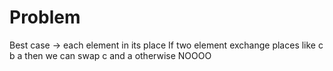 # Problem 
Best case -> each element in its place 
If two element exchange places like c b a then we can swap c and a otherwise NOOOO